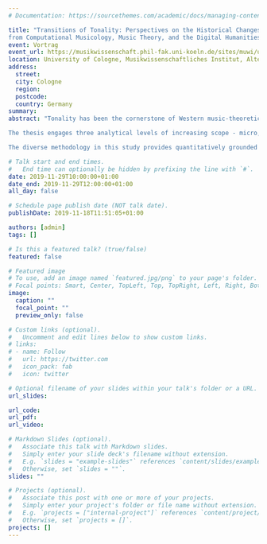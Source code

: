 ```yaml
---
# Documentation: https://sourcethemes.com/academic/docs/managing-content/

title: "Transitions of Tonality: Perspectives on the Historical Changes of Tonal Pitch Relations
from Computational Musicology, Music Theory, and the Digital Humanities."
event: Vortrag
event_url: https://musikwissenschaft.phil-fak.uni-koeln.de/sites/muwi/user_upload/FabianMossTalkWord.pdf
location: University of Cologne, Musikwissenschaftliches Institut, Alter Seminarraum (1.408)
address:
  street:
  city: Cologne
  region:
  postcode:
  country: Germany
summary:
abstract: "Tonality has been the cornerstone of Western music-theoretical discourse for centuries. This study addresses the subject, using traditional music analysis, data-driven corpus methods, and computational models, concentrating on historical changes of tonality with a particular focus on the 19th century.

The thesis engages three analytical levels of increasing scope - micro, meso, and macro - and is thus located between the poles of the particular and the general. The micro-level illustrates compositional innovations testifying to the radical changes in tonality within the 19th century. The meso-level examines a corpus of harmonic annotations of pieces by Beethoven, Schubert, Chopin, Liszt, Dvořák, Grieg, Tchaikovsky, Debussy, and Medtner, containing over 75,000 chord symbols. It presents a comprehensive model for the analysis of chord symbols in large corpora in order to study chords and the progressions between them. The macro-level explores a corpus of nearly 3 million notes in more than 2000 pieces created by 75 composers, comprising a historical range of approximately 600 years. The encoding of the data distinguishes enharmonically equivalent notes, hence providing a larger note vocabulary than most previous approaches in empirical music research.

The diverse methodology in this study provides quantitatively grounded insights from a range of perspectives, bridging the fields of music theory, computational musicology, mathematical modeling, and the digital humanities."

# Talk start and end times.
#   End time can optionally be hidden by prefixing the line with `#`.
date: 2019-11-29T10:00:00+01:00
date_end: 2019-11-29T12:00:00+01:00
all_day: false

# Schedule page publish date (NOT talk date).
publishDate: 2019-11-18T11:51:05+01:00

authors: [admin]
tags: []

# Is this a featured talk? (true/false)
featured: false

# Featured image
# To use, add an image named `featured.jpg/png` to your page's folder.
# Focal points: Smart, Center, TopLeft, Top, TopRight, Left, Right, BottomLeft, Bottom, BottomRight.
image:
  caption: ""
  focal_point: ""
  preview_only: false

# Custom links (optional).
#   Uncomment and edit lines below to show custom links.
# links:
# - name: Follow
#   url: https://twitter.com
#   icon_pack: fab
#   icon: twitter

# Optional filename of your slides within your talk's folder or a URL.
url_slides:

url_code:
url_pdf:
url_video:

# Markdown Slides (optional).
#   Associate this talk with Markdown slides.
#   Simply enter your slide deck's filename without extension.
#   E.g. `slides = "example-slides"` references `content/slides/example-slides.md`.
#   Otherwise, set `slides = ""`.
slides: ""

# Projects (optional).
#   Associate this post with one or more of your projects.
#   Simply enter your project's folder or file name without extension.
#   E.g. `projects = ["internal-project"]` references `content/project/deep-learning/index.md`.
#   Otherwise, set `projects = []`.
projects: []
---
```


